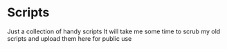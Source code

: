 # Scripts

Just a collection of handy scripts
It will take me some time to scrub my old scripts and upload them here for public use
